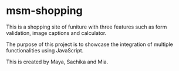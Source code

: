 # msm-shopping

This is a shopping site of funiture with three features 
such as form validation, image captions and calculator.

The purpose of this project is to showcase the integration 
of multiple functionalities using JavaScript.

This is created by Maya, Sachika and Mia.